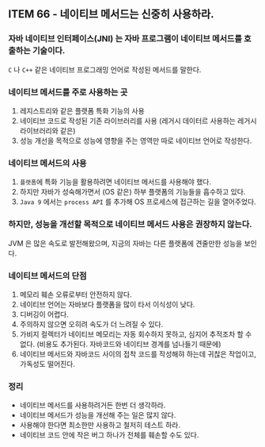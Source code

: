 ## ITEM 66 - 네이티브 메서드는 신중히 사용하라.

### 자바 네이티브 인터페이스(JNI) 는 자바 프로그램이 네이티브 메서드를 호출하는 기술이다.
`C` 나 `C++` 같은 네이티브 프로그래밍 언어로 작성된 메서드를 말한다.

### 네이티브 메서드를 주로 사용하는 곳
1. 레지스트리와 같은 플랫폼 특화 기능의 사용
2. 네이티브 코드로 작성된 기존 라이브러리를 사용 (레거시 데이터르 사용하는 레거시 라이브러리와 같은)
3. 성능 개선을 목적으로 성능에 영향을 주는 영역만 따로 네이티브 언어로 작성한다.

### 네이티브 메서드의 사용
1. `플랫폼`에 특화 기능을 활용하려면 네이티브 메서드를 사용해야 했다.
2. 하지만 자바가 성숙해가면서 (OS 같은) 하부 플랫폼의 기능들을 흡수하고 있다.
3. `Java 9` 에서는 `process API` 를 추가해 OS 프로세스에 접근하는 길을 열어주었다.

### 하지만, 성능을 개선할 목적으로 네이티브 메서드 사용은 권장하지 않는다.
JVM 은 많은 속도로 발전해왔으며, 지금의 자바는 다른 플랫폼에 견줄만한 성능을 보인다.

### 네이티브 메서드의 단점
1. 메모리 훼손 오류로부터 안전하지 않다.
2. 네이티브 언어는 자바보다 플랫폼을 많이 타서 이식성이 낮다.
3. 디버깅이 어렵다.
4. 주의하지 않으면 오히려 속도가 더 느려질 수 있다.
5. 가비지 컬렉터가 네이티브 메모리는 자동 회수하지 못하고, 심지어 추적조차 할 수 없다. (비용도 추가된다. 자바코드와 네이티브 경계를 넘나들기 때문에)
6. 네이티브 메서드와 자바코드 사이의 접착 코드를 작성해햐 하는데 귀찮은 작업이고, 가독성도 떨어진다.

### 정리
- 네이티브 메서드를 사용하려거든 한번 더 생각하라.
- 네이티브 메서드가 성능을 개선해 주는 일은 많지 않다.
- 사용해야 한다면 최소한만 사용하고 철저히 테스트 하라.
- 네이티브 코드 안에 작은 버그 하나가 전체를 훼손할 수도 있다.





 